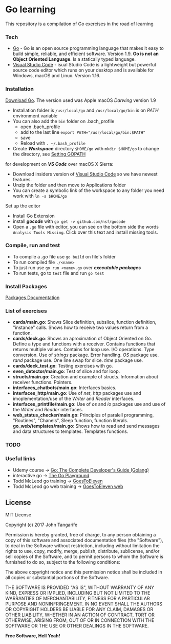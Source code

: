 # Go learning

This repository is a compilation of Go exercises in the road of learning

### Tech

* [Go] -  Go is an open source programming language that makes it easy to build simple, reliable, and efficient software. Version 1.9. **Go is not an Object Oriented Language**. Is a statically typed language. 
* [Visual Studio Code] - isual Studio Code is a lightweight but powerful source code editor which runs on your desktop and is available for Windows, macOS and Linux. Version 1.16.

### Installation

[Download Go]. The version used was Apple macOS _Darwing_ version 1.9

+ Installation folder is `/usr/local/go` and `/usr/local/go/bin` is on _PATH_ environment variable
+ You can also add the `bin` folder on .bach_profile
    + open .bach_profile
    + add to the last line `export PATH="/usr/local/go/bin:$PATH"`
    + save
    + Reload with `. ~/.bash_profile`
+ Create ***Workspace*** directory `$HOME/go` with `mkdir $HOME/go` to change the directory, see [Setting GOPATH]

for development on ***VS Code*** over macOS X Sierra:

+ Download insiders version of [Visual Studio Code] so we have newest features.
+ Unzip the folder and then move to Applications folder
+ You can create a symbolic link of the workspace to any folder you need work with `ln -s $HOME/go`

Set up the editor

+ Install Go Extension
+ install ***gocode*** with `go get -v github.com/nsf/gocode`
+ Open a `.go` file with editor, you can see on the bottom side the words `Analysis Tools Missing`. Click over this text and install missing tools.

### Compile, run and test

+ To compile a _.go_ file use `go build` on file's folder
+ To run compiled file `./<name>`
+ To just run use `go run <name>.go` over ***executable packages***
+ To run tests, go to `test` file and run `go test` 

### Install Packages

[Packages Documentation]


### List of exercises

+ **cards/main.go**: Shows Slice definition, subslice, function definition, "instance" calls. Shows how to receive two values return from a function.
+ **cards/deck.go**: Shows an aproximation of Object Oriented on Go. Define a type and functions with a receiver. Contains functions that returns multiple values. Contains for loop use. I/O operations. Type conversion. Use of _strings_ package. Error handling. _OS_ package use. _rand_ package use. One line swap for slice. _time_ package use.
+ **cards/deck_test.go**: Testing exercises with go.
+ **even_detector/main.go**: Test of slice and for loop.
+ **structs/main.go**: Creation and example of structs. Information about receiver functions. Pointers.
+ **interfaces_chatbots/main.go**: Interfaces basics.
+ **interfaces\_http/main.go**: Use of _net_, _http_ packages use and imoplementation/use of the _Writer_ and _Reader_ interfaces.
+ **interfaces\_printfile/main.go**: Use of _os_ and _io_ packages use and use of the _Writer_ and _Reader_ interfaces.
+ **web_status_checker/main.go**: Principles of paralell programming, "Routines", "Chanels", Sleep function, function literals.
**go_web/templates/main.go**: Shows how to read and send messages and data structures to templates. Templates functions.

### TODO

### Useful links

+ Udemy course -> [Go: The Complete Developer's Guide (Golang)]
+ interactive go -> [The Go Playground]
+ Todd McLeod go training -> [GoesToEleven]
+ Todd McLeod go web training -> [GoesToEleven web]


License
----

MIT License

Copyright (c) 2017 John Tangarife

Permission is hereby granted, free of charge, to any person obtaining a copy
of this software and associated documentation files (the "Software"), to deal
in the Software without restriction, including without limitation the rights
to use, copy, modify, merge, publish, distribute, sublicense, and/or sell
copies of the Software, and to permit persons to whom the Software is
furnished to do so, subject to the following conditions:

The above copyright notice and this permission notice shall be included in all
copies or substantial portions of the Software.

THE SOFTWARE IS PROVIDED "AS IS", WITHOUT WARRANTY OF ANY KIND, EXPRESS OR
IMPLIED, INCLUDING BUT NOT LIMITED TO THE WARRANTIES OF MERCHANTABILITY,
FITNESS FOR A PARTICULAR PURPOSE AND NONINFRINGEMENT. IN NO EVENT SHALL THE
AUTHORS OR COPYRIGHT HOLDERS BE LIABLE FOR ANY CLAIM, DAMAGES OR OTHER
LIABILITY, WHETHER IN AN ACTION OF CONTRACT, TORT OR OTHERWISE, ARISING FROM,
OUT OF OR IN CONNECTION WITH THE SOFTWARE OR THE USE OR OTHER DEALINGS IN THE
SOFTWARE.

**Free Software, Hell Yeah!**

[//]: # (These are reference links used in the body of this note and get stripped out when the markdown processor does its job. There is no need to format nicely because it shouldn't be seen. Thanks SO - http://stackoverflow.com/questions/4823468/store-comments-in-markdown-syntax)

   [Go]: <https://golang.org/>
   [Download Go]: <https://golang.org/dl/>
   [Visual Studio Code]: <https://code.visualstudio.com/>
   [Setting GOPATH]: <https://github.com/golang/go/wiki/Setting-GOPATH>
   [Packages Documentation]: <https://golang.org/pkg/>
   [Go: The Complete Developer's Guide (Golang)]: <https://www.udemy.com/go-the-complete-developers-guide/learn/v4/overview>
   [The Go Playground]: <https://play.golang.org>
   [GoesToEleven]:<https://github.com/GoesToEleven/GolangTraining>
   [GoesToEleven web]:<https://github.com/GoesToEleven/golang-web-dev>